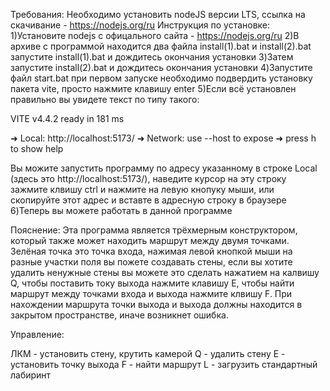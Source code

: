 Требования:
Необходимо установить nodeJS версии LTS, ссылка на скачивание - https://nodejs.org/ru
Инструкция по установке:
1)Установите nodejs c офицального сайта - https://nodejs.org/ru
2)В архиве с программой находится два файла install(1).bat и install(2).bat запустите install(1).bat и дождитесь окончания установки
3)Затем запустите install(2).bat и дождитесь окончания установки
4)Запустите файл start.bat при первом запуске необходимо подвердить установку пакета vite, просто нажмите клавишу enter
5)Если всё установлен правильно вы увидете текст по типу такого:
 
 VITE v4.4.2  ready in 181 ms

  ➜  Local:   http://localhost:5173/
  ➜  Network: use --host to expose
  ➜  press h to show help

Вы можите запустить программу по адресу указанному в строке Local (здесь это http://localhost:5173/), наведите курсор на эту строку 
зажмите клвишу ctrl и нажмите на левую кнопуку мыши, или скопируйте этот адрес и вставте в адресную строку в браузере
6)Теперь вы можете работать в данной программе

Пояснение:
Эта программа является трёхмерным конструктором, который также может находить маршрут между двумя точками.
Зелёная точка это точка входа, нажимая левой кнопкой мыши на разные участки поля вы пожете создавать стены, если вы хотите удалить ненужные стены вы можете это сделать
нажатием на калвишу Q, чтобы поставить току выхода нажмите клавишу E, чтобы найти маршрут между точками входа и выхода нажмите клвишу F. При нахождении маршрута точки выхода и выхода должны находится в закрытом пространстве, иначе возникнет ошибка.

Управление:

ЛКМ - установить стену, крутить камерой
Q - удалить стену
E - установить точку выхода
F - найти маршрут
L - загрузить стандартный лабиринт
